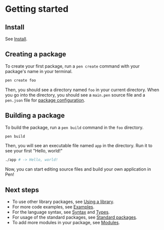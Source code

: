 # Getting started

## Install

See [Install](install.md).

## Creating a package

To create your first package, run a `pen create` command with your package's name in your terminal.

```sh
pen create foo
```

Then, you should see a directory named `foo` in your current directory. When you go into the directory, you should see a `main.pen` source file and a `pen.json` file for [package configuration](/references/language/packages.md#package-configuration).

## Building a package

To build the package, run a `pen build` command in the `foo` directory.

```sh
pen build
```

Then, you will see an executable file named `app` in the directory. Run it to see your first "Hello, world!"

```sh
./app # -> Hello, world!
```

Now, you can start editing source files and build your own application in Pen!

## Next steps

- To use other library packages, see [Using a library](/guides/using-a-library.md).
- For more code examples, see [Examples](/examples).
- For the language syntax, see [Syntax](/references/language/syntax.md) and [Types](/references/language/types.md).
- For usage of the standard packages, see [Standard packages](/references/standard-packages).
- To add more modules in your package, see [Modules](/references/language/modules.md).
